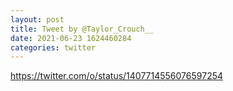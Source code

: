 ```yaml
--- 
layout: post 
title: Tweet by @Taylor_Crouch__ 
date: 2021-06-23 1624460284 
categories: twitter 
--- 
```

https://twitter.com/o/status/1407714556076597254